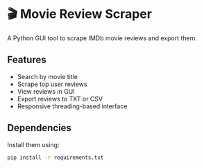 # 🎬 Movie Review Scraper

A Python GUI tool to scrape IMDb movie reviews and export them.

## Features
- Search by movie title
- Scrape top user reviews
- View reviews in GUI
- Export reviews to TXT or CSV
- Responsive threading-based interface

## Dependencies
Install them using:
```bash
pip install -r requirements.txt
